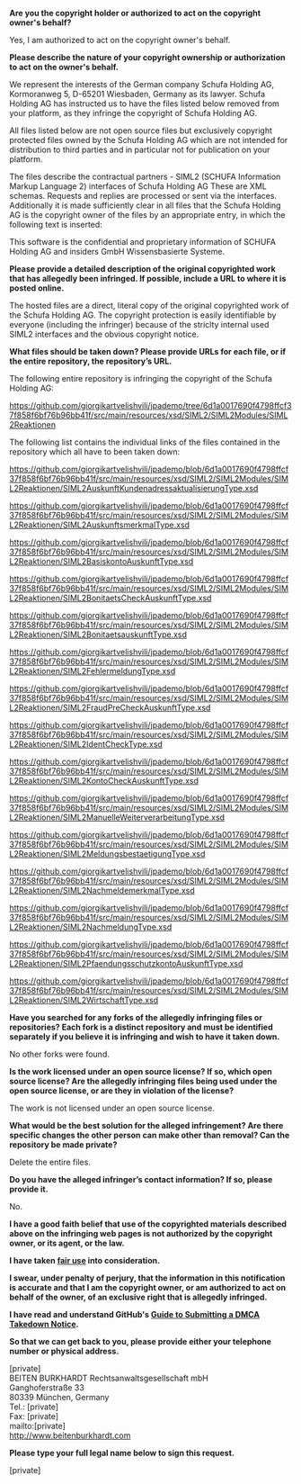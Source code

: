**Are you the copyright holder or authorized to act on the copyright owner's behalf?**  
  
Yes, I am authorized to act on the copyright owner's behalf.  
  
**Please describe the nature of your copyright ownership or authorization to act on the owner's behalf.**  
  
We represent the interests of the German company Schufa Holding AG, Kormoranweg 5, D-65201 Wiesbaden, Germany as its lawyer. Schufa Holding AG has instructed us to have the files listed below removed from your platform, as they infringe the copyright of Schufa Holding AG.  
  
All files listed below are not open source files but exclusively copyright protected files owned by the Schufa Holding AG which are not intended for distribution to third parties and in particular not for publication on your platform.  
  
The files describe the contractual partners - SIML2 (SCHUFA Information Markup Language 2) interfaces of Schufa Holding AG These are XML schemas. Requests and replies are processed or sent via the interfaces. Additionally it is made sufficiently clear in all files that the Schufa Holding AG is the copyright owner of the files by an appropriate entry, in which the following text is inserted:  
  
This software is the confidential and proprietary information of SCHUFA Holding AG and insiders GmbH Wissensbasierte Systeme.  
  
**Please provide a detailed description of the original copyrighted work that has allegedly been infringed. If possible, include a URL to where it is posted online.**  
  
The hosted files are a direct, literal copy of the original copyrighted work of the Schufa Holding AG. The copyright protection is easily identifiable by everyone (including the infringer) because of the striclty internal used SIML2 interfaces and the obvious copyright notice.  
  
**What files should be taken down? Please provide URLs for each file, or if the entire repository, the repository’s URL.**  
  
The following entire repository is infringing the copyright of the Schufa Holding AG:  
  
https://github.com/giorgikartvelishvili/jpademo/tree/6d1a0017690f4798ffcf37f858f6bf76b96bb41f/src/main/resources/xsd/SIML2/SIML2Modules/SIML2Reaktionen  
  
The following list contains the individual links of the files contained in the repository which all have to been taken down:  
  
https://github.com/giorgikartvelishvili/jpademo/blob/6d1a0017690f4798ffcf37f858f6bf76b96bb41f/src/main/resources/xsd/SIML2/SIML2Modules/SIML2Reaktionen/SIML2AuskunftKundenadressaktualisierungType.xsd  
  
https://github.com/giorgikartvelishvili/jpademo/blob/6d1a0017690f4798ffcf37f858f6bf76b96bb41f/src/main/resources/xsd/SIML2/SIML2Modules/SIML2Reaktionen/SIML2AuskunftsmerkmalType.xsd  
  
https://github.com/giorgikartvelishvili/jpademo/blob/6d1a0017690f4798ffcf37f858f6bf76b96bb41f/src/main/resources/xsd/SIML2/SIML2Modules/SIML2Reaktionen/SIML2BasiskontoAuskunftType.xsd  
  
https://github.com/giorgikartvelishvili/jpademo/blob/6d1a0017690f4798ffcf37f858f6bf76b96bb41f/src/main/resources/xsd/SIML2/SIML2Modules/SIML2Reaktionen/SIML2BonitaetsCheckAuskunftType.xsd  
  
https://github.com/giorgikartvelishvili/jpademo/blob/6d1a0017690f4798ffcf37f858f6bf76b96bb41f/src/main/resources/xsd/SIML2/SIML2Modules/SIML2Reaktionen/SIML2BonitaetsauskunftType.xsd  
  
https://github.com/giorgikartvelishvili/jpademo/blob/6d1a0017690f4798ffcf37f858f6bf76b96bb41f/src/main/resources/xsd/SIML2/SIML2Modules/SIML2Reaktionen/SIML2FehlermeldungType.xsd  
  
https://github.com/giorgikartvelishvili/jpademo/blob/6d1a0017690f4798ffcf37f858f6bf76b96bb41f/src/main/resources/xsd/SIML2/SIML2Modules/SIML2Reaktionen/SIML2FraudPreCheckAuskunftType.xsd  
  
https://github.com/giorgikartvelishvili/jpademo/blob/6d1a0017690f4798ffcf37f858f6bf76b96bb41f/src/main/resources/xsd/SIML2/SIML2Modules/SIML2Reaktionen/SIML2IdentCheckType.xsd  
  
https://github.com/giorgikartvelishvili/jpademo/blob/6d1a0017690f4798ffcf37f858f6bf76b96bb41f/src/main/resources/xsd/SIML2/SIML2Modules/SIML2Reaktionen/SIML2KontoCheckAuskunftType.xsd  
  
https://github.com/giorgikartvelishvili/jpademo/blob/6d1a0017690f4798ffcf37f858f6bf76b96bb41f/src/main/resources/xsd/SIML2/SIML2Modules/SIML2Reaktionen/SIML2ManuelleWeiterverarbeitungType.xsd  
  
https://github.com/giorgikartvelishvili/jpademo/blob/6d1a0017690f4798ffcf37f858f6bf76b96bb41f/src/main/resources/xsd/SIML2/SIML2Modules/SIML2Reaktionen/SIML2MeldungsbestaetigungType.xsd  
  
https://github.com/giorgikartvelishvili/jpademo/blob/6d1a0017690f4798ffcf37f858f6bf76b96bb41f/src/main/resources/xsd/SIML2/SIML2Modules/SIML2Reaktionen/SIML2NachmeldemerkmalType.xsd  
  
https://github.com/giorgikartvelishvili/jpademo/blob/6d1a0017690f4798ffcf37f858f6bf76b96bb41f/src/main/resources/xsd/SIML2/SIML2Modules/SIML2Reaktionen/SIML2NachmeldungType.xsd  
  
https://github.com/giorgikartvelishvili/jpademo/blob/6d1a0017690f4798ffcf37f858f6bf76b96bb41f/src/main/resources/xsd/SIML2/SIML2Modules/SIML2Reaktionen/SIML2PfaendungsschutzkontoAuskunftType.xsd  
  
https://github.com/giorgikartvelishvili/jpademo/blob/6d1a0017690f4798ffcf37f858f6bf76b96bb41f/src/main/resources/xsd/SIML2/SIML2Modules/SIML2Reaktionen/SIML2WirtschaftType.xsd  
  
**Have you searched for any forks of the allegedly infringing files or repositories? Each fork is a distinct repository and must be identified separately if you believe it is infringing and wish to have it taken down.**  
  
No other forks were found.  
  
**Is the work licensed under an open source license? If so, which open source license? Are the allegedly infringing files being used under the open source license, or are they in violation of the license?**  
  
The work is not licensed under an open source license.  
  
**What would be the best solution for the alleged infringement? Are there specific changes the other person can make other than removal? Can the repository be made private?**  
  
Delete the entire files.  
  
**Do you have the alleged infringer’s contact information? If so, please provide it.**  
  
No.  
  
**I have a good faith belief that use of the copyrighted materials described above on the infringing web pages is not authorized by the copyright owner, or its agent, or the law.**  
  
**I have taken <a href="https://www.lumendatabase.org/topics/22">fair use</a> into consideration.**  
  
**I swear, under penalty of perjury, that the information in this notification is accurate and that I am the copyright owner, or am authorized to act on behalf of the owner, of an exclusive right that is allegedly infringed.**  
  
**I have read and understand GitHub's <a href="https://help.github.com/articles/guide-to-submitting-a-dmca-takedown-notice/">Guide to Submitting a DMCA Takedown Notice</a>.**  
  
**So that we can get back to you, please provide either your telephone number or physical address.**  
  
[private]    
BEITEN BURKHARDT Rechtsanwaltsgesellschaft mbH  
Ganghoferstraße 33  
80339 München, Germany  
Tel.: [private]    
Fax: [private]    
mailto:[private]    
http://www.beitenburkhardt.com  
  
**Please type your full legal name below to sign this request.**  
  
[private]    
